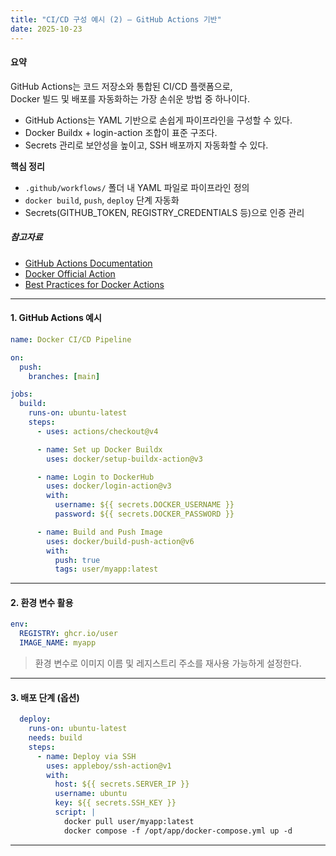 ```yaml
---
title: "CI/CD 구성 예시 (2) – GitHub Actions 기반"
date: 2025-10-23
---
```


#### 요약  
GitHub Actions는 코드 저장소와 통합된 CI/CD 플랫폼으로,  
Docker 빌드 및 배포를 자동화하는 가장 손쉬운 방법 중 하나이다.  


* GitHub Actions는 YAML 기반으로 손쉽게 파이프라인을 구성할 수 있다.
* Docker Buildx + login-action 조합이 표준 구조다.
* Secrets 관리로 보안성을 높이고, SSH 배포까지 자동화할 수 있다.

**핵심 정리**
- `.github/workflows/` 폴더 내 YAML 파일로 파이프라인 정의  
- `docker build`, `push`, `deploy` 단계 자동화  
- Secrets(GITHUB_TOKEN, REGISTRY_CREDENTIALS 등)으로 인증 관리  

##### 참고자료
- [GitHub Actions Documentation](https://docs.github.com/en/actions)
- [Docker Official Action](https://github.com/docker/login-action)
- [Best Practices for Docker Actions](https://docs.docker.com/ci-cd/github-actions/)

---

#### 1. GitHub Actions 예시

```yaml
name: Docker CI/CD Pipeline

on:
  push:
    branches: [main]

jobs:
  build:
    runs-on: ubuntu-latest
    steps:
      - uses: actions/checkout@v4

      - name: Set up Docker Buildx
        uses: docker/setup-buildx-action@v3

      - name: Login to DockerHub
        uses: docker/login-action@v3
        with:
          username: ${{ secrets.DOCKER_USERNAME }}
          password: ${{ secrets.DOCKER_PASSWORD }}

      - name: Build and Push Image
        uses: docker/build-push-action@v6
        with:
          push: true
          tags: user/myapp:latest
```

---

#### 2. 환경 변수 활용

```yaml
env:
  REGISTRY: ghcr.io/user
  IMAGE_NAME: myapp
```

> 환경 변수로 이미지 이름 및 레지스트리 주소를 재사용 가능하게 설정한다.

---

#### 3. 배포 단계 (옵션)

```yaml
  deploy:
    runs-on: ubuntu-latest
    needs: build
    steps:
      - name: Deploy via SSH
        uses: appleboy/ssh-action@v1
        with:
          host: ${{ secrets.SERVER_IP }}
          username: ubuntu
          key: ${{ secrets.SSH_KEY }}
          script: |
            docker pull user/myapp:latest
            docker compose -f /opt/app/docker-compose.yml up -d
```

---

